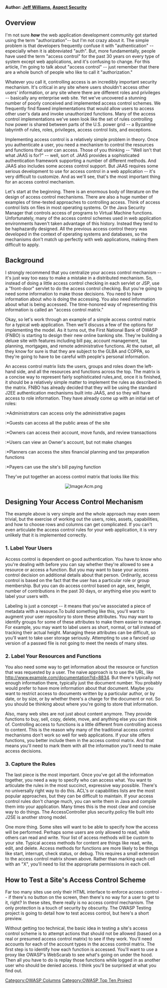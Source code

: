 **Author: [Jeff Williams](:User:Jeff_Williams "wikilink"), [Aspect
Security](http://www.aspectsecurity.com)**

## Overview

I'm not sure ***how*** the web application development community got
started using the term "authorization"-- but I'm not crazy about it. The
simple problem is that developers frequently confuse it with
"authentication" -- especially when it is abbreviated "auth". But, more
fundamentally, people have used the term "access control" for the past
30 years on every type of system except web applications, and it's
confusing to change. For this article, I'm going to talk about "access
control" -- just remember that there are a whole bunch of people who
like to call it "authorization."

Whatever you call it, controlling access is an incredibly important
security mechanism. It's critical in any site where users shouldn't
access other users' information, or any site where there are different
roles and privileges -- basically any enterprise web site. Yet we've
uncovered a stunning number of poorly conceived and implemented access
control schemes. We frequently find flawed implementations that would
allow users to access other user's data and invoke unauthorized
functions. Many of the access control implementations we've seen look
like the set of rules controlling how power is shared between parts of
the U.S. power grid -- a Byzantine labyrinth of rules, roles,
privileges, access control lists, and exceptions.

Implementing access control is a relatively simple problem in theory.
Once you authenticate a user, you need a mechanism to control the
resources and functions that user can access. Those of you thinking --
"Well isn't that what JAAS is for?" -- well, sort of. JAAS provides a
sophisticated authentication framework supporting a number of different
methods. And JAAS also includes some access control support. But JAAS
requires some serious development to use for access control in a web
application -- it's very difficult to customize. And as we'll see,
that's the most important thing for an access control mechanism.

Let's start at the beginning. There is an enormous body of literature on
the design of access control mechanisms. There are also a huge number of
examples of time-tested approaches to controlling access. Think of
access control lists on files in most operating systems. Or the Java
Security Manager that controls access of programs to Virtual Machine
functions. Unfortunately, many of the access control schemes used in web
application environments haven't taken advantage of this history.
Instead they tend to be haphazardly designed. All the previous access
control theory was developed in the context of operating systems and
databases, so the mechanisms don't match up perfectly with web
applications, making them difficult to apply.

## Background

I strongly recommend that you centralize your access control mechanism
-- it's just way too easy to make a mistake in a distributed mechanism.
So, instead of doing a little access control checking in each servlet or
JSP, use a "front-door" servlet to do the access control checking. But
you're going to need some information to make those decisions. You need
to have information about who is doing the accessing. You also need
information about what is being accessed. The time-honored way of
representing this information is called an "access control matrix."

Okay, so let's work through an example of a simple access control matrix
for a typical web application. Then we'll discuss a few of the options
for implementing the model. As it turns out, the First National Bank of
OWASP (FNBO) is starting to design their new online banking site.
They're building a deluxe site with features including bill pay, account
management, tax planning, mortgages, and remote administrative
functions. At the outset, all they know for sure is that they are
subject to the GLBA and COPPA, so they're going to have to be careful
with people's personal information.

An access control matrix lists the users, groups and roles down the
left-hand side, and all the resources and functions across the top. The
matrix is a concise way to represent fairly sophisticated rules,and,
once it is finished, it should be a relatively simple matter to
implement the rules as described in the matrix. FNBO has already decided
that they will be using the standard J2EE authentication mechanisms
built into JAAS, and so they will have access to role information. They
have already come up with an initial set of roles:

:\*Administrators can access only the administrative pages

:\*Guests can access all the public areas of the site

:\*Owners can access their account, move funds, and review transactions

:\*Users can view an Owner's account, but not make changes

:\*Planners can access the sites financial planning and tax preparation
functions

:\*Payers can use the site's bill paying function

They've put together an access control matrix that looks like this:

<center>

![Image:Acm.png](Acm.png "Image:Acm.png")

</center>

## Designing Your Access Control Mechanism

The example above is very simple and the whole approach may even seem
trivial, but the exercise of working out the users, roles, assets,
capabilities, and how to choose rows and columns can get complicated. If
you can't even articulate the access control rules for your web
application, it is very unlikely that it is implemented correctly.

### 1\. Label Your Users

Access control is dependent on good authentication. You have to know who
you're dealing with before you can say whether they're allowed to see a
resource or access a function. But you may want to base your access
control decision on additional details about that person. Ordinarily,
access control is based on the fact that the user has a particular role
or group membership. But you can do access control based on age, sex,
height, number of contributions in the past 30 days, or anything else
you want to label your users with.

Labeling is just a concept -- it means that you've associated a piece of
metadata with a resource.To build something like this, you'll want to
augment your user repository to store these attributes. You may want to
identify groups for some of these attributes to make them easier to
manage. For example, you may want to label users as short, normal, or
tall instead of tracking their actual height. Managing these attributes
can be difficult, so you'll want to take user storage seriously.
Attempting to use a fancied up version of a passwd file is not going to
meet the needs of many sites.

### 2\. Label Your Resources and Functions

You also need some way to get information about the resource or function
that was requested by a user. The naive approach is to use the URL, like
<http://www.example.com/documentation?id=8834>. But there's typically
not enough information there, typically just the document number. You
probably would prefer to have more information about that document.
Maybe you want to restrict access to documents written by a particular
author, or by date, or by size, or by whether there's a charge for the
document or not. So you should be thinking about where you're going to
store that information.

Also, many web sites are not just about content anymore. They provide
functions to buy, sell, copy, delete, move, and anything else you can
think of. Controlling access to functions is a little different from
controlling access to content. This is the reason why many of the
traditional access control mechanisms don't work so well for web
applications. If your site offers functions, you better include them in
the access control matrix. And that means you'll need to mark them with
all the information you'll need to make access decisions.

### 3\. Capture the Rules

The last piece is the most important. Once you've got all the
information together, you need a way to specify who can access what. You
want to articulate the rules in the most succinct, expressive way
possible. There's no universally right way to do this. ACL's or
capabilities lists are the most popular approaches, but they can be
difficult to maintain. If your access control rules don't change much,
you can write them in Java and compile them into your application. Many
times this is the most clear and concise way to do things. The
AccessController plus security.policy file built into J2SE is another
strong model.

One more thing. Some sites will want to be able to specify how the
access will be performed. Perhaps some users are only allowed to read,
while others can read and write. Your list of access methods will be
custom to your site. Typical access methods for content are things like
read, write, edit, and delete. Access methods for functions are more
likely to be things like start, interrupt, check status, or debug. This
requires a small extension to the access control matrix shown above.
Rather than marking each cell with an "X", you'll need to list the
appropriate permissions in each cell.

## How to Test a Site's Access Control Scheme

Far too many sites use only their HTML interface to enforce access
control -- if there's no button on the screen, then there's no way for a
user to get to it, right? In these sites, there really is no access
control mechanism. The only protection is a touch of security by
obscurity. The OWASP Testing project is going to detail how to test
access control, but here's a short preview.

Without getting too technical, the basic idea in testing a site's access
control scheme is to attempt actions that should not be allowed (based
on a real or presumed access control matrix) to see if they work. You'll
need accounts for each of the account types in the access control
matrix. The first step is to identify how each function is accessed.
You'll want to use a proxy like OWASP's WebScarab to see what's going on
under the hood. Then all you have to do is replay those functions while
logged in as another user who should be denied access. I think you'll be
surprised at what you find out.

[Category:OWASP Columns](Category:OWASP_Columns "wikilink")
[Category:OWASP Top Ten
Project](Category:OWASP_Top_Ten_Project "wikilink")